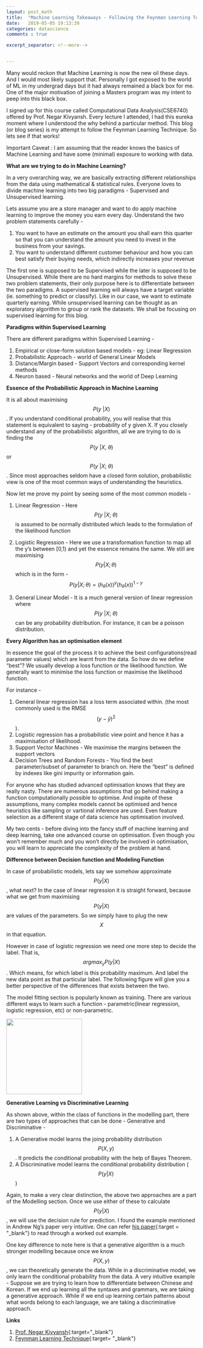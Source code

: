 ```yaml
---
layout: post_math
title:  "Machine Learning Takeaways - Following the Feynman Learning Technique"
date:   2019-05-05 19:13:39
categories: datascience
comments : true

excerpt_separator: <!--more-->


---
```


Many would reckon that Machine Learning is now the new oil these days. And I would most likely support that. Personally I got exposed to the world of ML in my undergrad days but it had always remained a black box for me. One of the major motivation of joining a Masters program was my intent to peep into this black box.

I signed up for this course called Computational Data Analysis(CSE6740) offered by Prof. Negar Kivyansh. Every lecture I attended, I had this eureka moment where I understood the why behind a particular method. This blog (or blog series) is my attempt to follow the Feynman Learning Technique. So lets see if that works!

<!--more-->


Important Caveat : I am assuming that the reader knows the basics of Machine Learning and have some (minimal) exposure to working with data.


__What are we trying to do in Machine Learning?__

In a very overarching way, we are basically extracting different relationships from the data using mathematical & statistical rules. Everyone loves to divide machine learning into two big paradigms - Supervised and Unsupervised learning.

Lets assume you are a store manager and want to do apply machine learning to improve the money you earn every day. Understand the two problem statements carefully -

1. You want to have an estimate on the amount you shall earn this quarter so that you can understand the amount you need to invest in the business from your savings.
2. You want to understand different customer behaviour and how you can best satisfy their buying needs, which indirectly increases your revenue

The first one is supposed to be Supervised while the later is supposed to be Unsupervised. While there are no hard margins for methods to solve these two problem statements, their only purpose here is to differentiate between the two paradigms. A supervised learning will always have a target variable (ie. something to predict or classify). Like in our case, we want to estimate quarterly earning. While unsupervised learning can be thought as an exploratory algorithm to group or rank the datasets. We shall be focusing on supervised learning for this blog.

__Paradigms within Supervised Learning__

There are different paradigms within Supervised Learning -

1. Empirical or close-form solution based models - eg: Linear Regression
2. Probabilistic Approach - world of General Linear Models
3. Distance/Margin based - Support Vectors and corresponding kernel methods
4. Neuron based - Neural networks and the world of Deep Learning


__Essence of the Probabilistic Approach in Machine Learning__

It is all about maximising $$P(y ~\vert X)$$. If you understand conditional probability, you will realise that this statement is equivalent to saying - probability of y given X. If you closely understand any of the probabilistic algorithm, all we are trying to do is finding the $$ P(y ~\vert X, ~\theta)$$ or $$ P(y ~\vert X; ~\theta)$$. Since most approaches seldom have a closed form solution, probabilistic view is one of the most common ways of understanding the heuristics.

Now let me prove my point by seeing some of the most common models -

1. Linear Regression - Here $$P(y ~\vert X ; ~\theta)$$ is assumed to be normally distributed which leads to the formulation of the likelihood function
2. Logistic Regression - Here we use a transformation function to map all the y’s between [0,1) and yet the essence remains the same. We still are maximising $$P(y \vert X ; \theta)$$ which is in the form - $$P(y \vert X ; \theta) = (h_\theta(x))^y(h_\theta(x))^{1-y}$$            

3. General Linear Model - It is a much general version of linear regression where $$P(y ~\vert X ; ~\theta)$$ can be any probability distribution. For instance, it can be a poisson distribution.

__Every Algorithm has an optimisation element__

In essence the goal of the process it to achieve the best configurations(read parameter values) which are learnt from the data. So how do we define “best”? We usually develop a loss function or the likelihood function. We generally want to minimise the loss function or maximise the likelihood function.

For instance -

1. General linear regression has a loss term associated within. (the most commonly used is the RMSE $$(y - \hat{y})^2$$).
2. Logistic regression has a probabilistic view point and hence it has a maximisation of likelihood.
3. Support Vector Machines - We maximise the margins between the support vectors
4. Decision Trees and Random Forests - You find the best parameter/subset of parameter to branch on. Here the “best” is defined by indexes like gini impurity or information gain.

For anyone who has studied advanced optimisation knows that they are really nasty. There are numerous assumptions that go behind making a function computationally possible to optimise. And inspite of these assumptions, many complex models cannot be optimised and hence heuristics like sampling or vartional inference are used. Even feature selection as a different stage of data science has optimisation involved.

My two cents - before diving into the fancy stuff of machine learning and deep learning, take one advanced course on optimisation. Even though you won’t remember much and you won’t directly be involved in optimisation, you will learn to appreciate the complexity of the problem at hand.


__Difference between Decision function and Modeling Function__

In case of probabilistic models, lets say we somehow approximate $$P(y \vert X)$$, what next?  In the case of linear regression it is straight forward, because what we get from maximising $$P(y \vert X)$$ are values of the parameters. So we simply have to plug the new $$X$$ in that equation.

However in case of logistic regression we need one more step to decide the label. That is, $$argmax_{y} P(y \vert X)$$. Which means, for which label is this probability maximum. And label the new data point as that particular label. The following figure will give you a better perspective of the differences that exists between the two.

The model fitting section is popularly known as training. There are various different ways to learn such a function - parametric(linear regression, logistic regression, etc) or non-parametric.

<image height = "200em" src="/assets/images/ml2.png"> </image>


__Generative Learning vs Discriminative Learning__

As shown above, within the class of functions in the modelling part, there are two types of approaches that can be done - Generative and Discriminative  -

1. A Generative model learns the joing probability distribution $$P(X,y)$$. It predicts the conditional probability with the help of Bayes Theorem.
2. A Discriminative model learns the conditional probability distribution ($$P(y \vert X)$$)

Again, to make a very clear distinction, the above two approaches are a part of the Modelling section. Once we use either of these to calculate $$P(y \vert X)$$, we will use the decision rule for prediction. I found the example mentioned in Andrew Ng’s paper very intuitive. One can refer [his paper](https://ai.stanford.edu/~ang/papers/nips01-discriminativegenerative.pdf){:target = "_blank"} to read through a worked out example.

One key difference to note here is that a generative algorithm is a much stronger modelling because once we know $$P(X,y)$$, we can theoretically generate the data. While in a discriminative model, we only learn the conditional probability from the data. A very intuitive example -  Suppose we are trying to learn how to differentiate between Chinese and Korean. If we end up learning all the syntaxes and grammars, we are taking a generative approach. While if we end up learning certain patterns about what words belong to each language, we are taking a discriminative approach.








__Links__

1. [Prof. Negar Kivyansh](https://sites.google.com/site/negarkiyavash/){:target="_blank"}
2. [Feynman Learning Technique](https://fs.blog/2012/04/feynman-technique/){:target= "_blank"}
